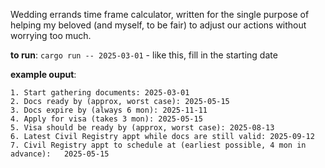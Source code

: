 Wedding errands time frame calculator, written for the single purpose of helping my beloved (and myself, to be fair) to adjust our actions without worrying too much.

**to run**: `cargo run -- 2025-03-01` - like this, fill in the starting date 

**example ouput**:

```
1. Start gathering documents: 2025-03-01
2. Docs ready by (approx, worst case): 2025-05-15
3. Docs expire by (always 6 mon): 2025-11-11
4. Apply for visa (takes 3 mon): 2025-05-15
5. Visa should be ready by (approx, worst case): 2025-08-13
6. Latest Civil Registry appt while docs are still valid: 2025-09-12
7. Civil Registry appt to schedule at (earliest possible, 4 mon in advance):   2025-05-15

```